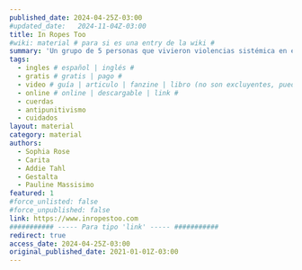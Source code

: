 ```yaml
---
published_date: 2024-04-25Z-03:00
#updated_date:   2024-11-04Z-03:00
title: In Ropes Too
#wiki: material # para si es una entry de la wiki #
summary: 'Un grupo de 5 personas que vivieron violencias sistémica en el mundo de las cuerdas se juntan a contar sus historias. La propuesta es antipunitivista, no utiliza nombres y propone pensar las interseccionalidades y formas de cuidado que harían falta en la comunidad'
tags:
  - ingles # español | inglés #
  - gratis # gratis | pago #
  - video # guía | articulo | fanzine | libro (no son excluyentes, pueden haber varios) #
  - online # online | descargable | link #
  - cuerdas
  - antipunitivismo
  - cuidados
layout: material
category: material
authors:
  - Sophia Rose
  - Carita
  - Addie Tahl
  - Gestalta
  - Pauline Massisimo
featured: 1
#force_unlisted: false
#force_unpublished: false
link: https://www.inropestoo.com
########### ----- Para tipo 'link' ----- ###########
redirect: true
access_date: 2024-04-25Z-03:00
original_published_date: 2021-01-01Z-03:00
---
```

